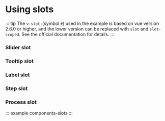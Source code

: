 # Using slots

::: tip
  The `v-slot:`(symbol `#`) used in the example is based on vue version 2.6.0 or higher, and the lower version can be replaced with `slot` and `slot-scoped`. See the official documentation for details.
:::

### Slider slot

<example :value="example1"></example>

### Tooltip slot

<example :value="example2"></example>

### Label slot

<example :value="example3"></example>

### Step slot

<example :value="example4"></example>

### Process slot

<example :value="example5"></example>

::: example components-slots :::


